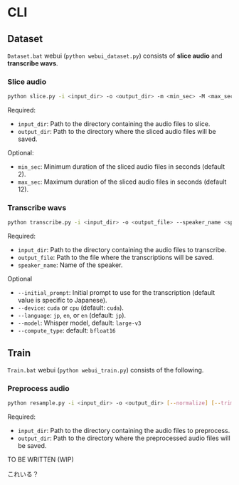 # CLI



## Dataset

`Dataset.bat` webui (`python webui_dataset.py`) consists of **slice audio** and **transcribe wavs**.

### Slice audio

```bash
python slice.py -i <input_dir> -o <output_dir> -m <min_sec> -M <max_sec>
```

Required:
- `input_dir`: Path to the directory containing the audio files to slice.
- `output_dir`: Path to the directory where the sliced audio files will be saved.

Optional:
- `min_sec`: Minimum duration of the sliced audio files in seconds (default 2).
- `max_sec`: Maximum duration of the sliced audio files in seconds (default 12).

### Transcribe wavs

```bash
python transcribe.py -i <input_dir> -o <output_file> --speaker_name <speaker_name>
```

Required:
- `input_dir`: Path to the directory containing the audio files to transcribe.
- `output_file`: Path to the file where the transcriptions will be saved.
- `speaker_name`: Name of the speaker.

Optional
- `--initial_prompt`: Initial prompt to use for the transcription (default value is specific to Japanese).
- `--device`: `cuda` or `cpu` (default: `cuda`).
- `--language`: `jp`, `en`, or `en` (default: `jp`).
- `--model`: Whisper model, default: `large-v3`
- `--compute_type`: default: `bfloat16`

## Train

`Train.bat` webui (`python webui_train.py`) consists of the following.

### Preprocess audio
```bash
python resample.py -i <input_dir> -o <output_dir> [--normalize] [--trim]
```

Required:
- `input_dir`: Path to the directory containing the audio files to preprocess.
- `output_dir`: Path to the directory where the preprocessed audio files will be saved.

TO BE WRITTEN (WIP)

これいる？
